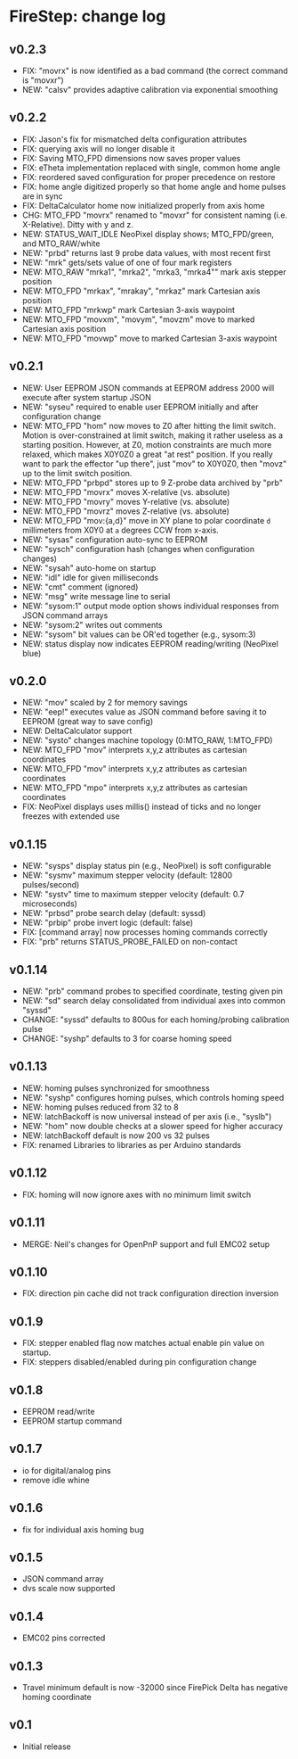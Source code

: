 FireStep: change log
====================

v0.2.3
------
* FIX: "movrx" is now identified as a bad command (the correct command is "movxr")
* NEW: "calsv" provides adaptive calibration via exponential smoothing

v0.2.2
------
* FIX: Jason's fix for mismatched delta configuration attributes
* FIX: querying axis will no longer disable it
* FIX: Saving MTO_FPD dimensions now saves proper values
* FIX: eTheta implementation replaced with single, common home angle
* FIX: reordered saved configuration for proper precedence on restore
* FIX: home angle digitized properly so that home angle and home pulses are in sync
* FIX: DeltaCalculator home now initialized properly from axis home
* CHG: MTO_FPD "movrx" renamed to "movxr" for consistent naming (i.e. X-Relative). Ditty with y and z.
* NEW: STATUS_WAIT_IDLE NeoPixel display shows; MTO_FPD/green, and MTO_RAW/white
* NEW: "prbd" returns last 9 probe data values, with most recent first
* NEW: "mrk" gets/sets value of one of four mark registers
* NEW: MTO_RAW "mrka1", "mrka2", "mrka3, "mrka4"" mark axis stepper position	
* NEW: MTO_FPD "mrkax", "mrakay", "mrkaz" mark Cartesian axis position 
* NEW: MTO_FPD "mrkwp" mark Cartesian 3-axis waypoint 
* NEW: MTO_FPD "movxm", "movym", "movzm" move to marked Cartesian axis position 
* NEW: MTO_FPD "movwp" move to marked Cartesian 3-axis waypoint 

v0.2.1
------
* NEW: User EEPROM JSON commands at EEPROM address 2000 will execute after system startup JSON
* NEW: "syseu" required to enable user EEPROM initially and after configuration change
* NEW: MTO_FPD "hom" now moves to Z0 after hitting the limit switch. Motion is over-constrained at limit switch, making it rather useless as a starting position. However, at Z0, motion constraints are much more relaxed, which makes X0Y0Z0 a great "at rest" position. If you really want to park the effector "up there", just "mov" to X0Y0Z0, then "movz" up to the limit switch position.
* NEW: MTO_FPD "prbpd" stores up to 9 Z-probe data archived by "prb"
* NEW: MTO_FPD "movrx" moves X-relative (vs. absolute)
* NEW: MTO_FPD "movry" moves Y-relative (vs. absolute)
* NEW: MTO_FPD "movrz" moves Z-relative (vs. absolute)
* NEW: MTO_FPD "mov:{a,d}" move in XY plane to polar coordinate `d` millimeters from X0Y0 at `a` degrees CCW from x-axis.
* NEW: "sysas" configuration auto-sync to EEPROM
* NEW: "sysch" configuration hash (changes when configuration changes)
* NEW: "sysah" auto-home on startup
* NEW: "idl" idle for given milliseconds
* NEW: "cmt" comment (ignored)
* NEW: "msg" write message line to serial
* NEW: "sysom:1" output mode option shows individual responses from JSON command arrays
* NEW: "sysom:2" writes out comments
* NEW: "sysom" bit values can be OR'ed together (e.g., sysom:3)
* NEW: status display now indicates EEPROM reading/writing (NeoPixel blue)

v0.2.0
------
* NEW: "mov" scaled by 2 for memory savings
* NEW: "eep!" executes value as JSON command before saving it to EEPROM (great way to save config)
* NEW: DeltaCalculator support
* NEW: "systo" changes machine topology (0:MTO_RAW, 1:MTO_FPD)
* NEW: MTO_FPD "mov" interprets x,y,z attributes as cartesian coordinates
* NEW: MTO_FPD "mov" interprets x,y,z attributes as cartesian coordinates
* NEW: MTO_FPD "mpo" interprets x,y,z attributes as cartesian coordinates
* FIX: NeoPixel displays uses millis() instead of ticks and no longer freezes with extended use

v0.1.15
-------
* NEW: "sysps" display status pin (e.g., NeoPixel) is soft configurable
* NEW: "sysmv" maximum stepper velocity (default: 12800 pulses/second) 
* NEW: "systv" time to  maximum stepper velocity (default: 0.7 microseconds) 
* NEW: "prbsd" probe search delay (default: syssd)
* NEW: "prbip" probe invert logic (default: false)
* FIX: [command array] now processes homing commands correctly
* FIX: "prb" returns STATUS_PROBE_FAILED on non-contact

v0.1.14
-------
* NEW: "prb" command probes to specified coordinate, testing given pin
* NEW: "sd" search delay consolidated from individual axes into common "syssd"	
* CHANGE: "syssd" defaults to 800us for each homing/probing calibration pulse
* CHANGE: "syshp" defaults to 3 for coarse homing speed

v0.1.13
------
* NEW: homing pulses synchronized for smoothness
* NEW: "syshp" configures homing pulses, which controls homing speed
* NEW: homing pulses reduced from 32 to 8
* NEW: latchBackoff is now universal instead of per axis (i.e., "syslb")
* NEW: "hom" now double checks at a slower speed for higher accuracy
* NEW: latchBackoff default is now 200 vs 32 pulses
* FIX: renamed Libraries to libraries as per Arduino standards

v0.1.12
------
* FIX: homing will now ignore axes with no minimum limit switch

v0.1.11
------
* MERGE: Neil's changes for OpenPnP support and full EMC02 setup

v0.1.10
------
* FIX: direction pin cache did not track configuration direction inversion

v0.1.9
------
* FIX: stepper enabled flag now matches actual enable pin value on startup.
* FIX: steppers disabled/enabled during pin configuration change

v0.1.8
------
* EEPROM read/write
* EEPROM startup command

v0.1.7
------
* io for digital/analog pins
* remove idle whine

v0.1.6
------
* fix for individual axis homing bug 

v0.1.5
------
* JSON command array
* dvs scale now supported

v0.1.4
------
* EMC02 pins corrected

v0.1.3
------
* Travel minimum default is now -32000 since FirePick Delta has negative homing coordinate

v0.1
------
* Initial release

